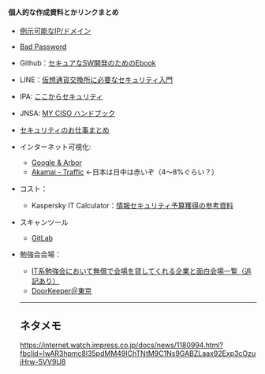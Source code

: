 #### 個人的な作成資料とかリンクまとめ

- [例示可能なIP/ドメイン](Parts/Example-IP-Domain.md)
- [Bad Password](https://github.com/danielmiessler/SecLists/tree/master/Passwords)

- Github：[セキュアなSW開発のためのEbook](https://resources.github.com/downloads/%E3%82%BB%E3%82%AD%E3%83%A5%E3%82%A2%E3%81%AASW%E9%96%8B%E7%99%BA%E3%81%AE%E3%81%9F%E3%82%81%E3%81%AEEbook.pdf)
- LINE：[仮想通貨交換所に必要なセキュリティ入門](https://engineering.linecorp.com/ja/blog/security-crypto-exchange/?utm_source=dlvr.it&utm_medium=twitter)
- IPA: [ここからセキュリティ](https://www.ipa.go.jp/security/kokokara/study/company.html)
- JNSA: [MY CISO ハンドブック](https://www.jnsa.org/result/2019/act_ciso/index.html)
- [セキュリティのお仕事まとめ](https://www.security-design.jp/entry/2019/10/01/232409?fbclid=IwAR3s-VK94AINALPr99-CHZW93L-koBqszjTVFMg2miqApibcO_7TWTzYFqM)


- インターネット可視化:
  - [Google & Arbor](http://www.digitalattackmap.com/#anim=1&color=0&country=ALL&list=0&time=17911&view=map)
  - [Akamai - Traffic](https://www.akamai.com/us/en/solutions/intelligent-platform/visualizing-akamai/real-time-web-monitor.jsp) ←日本は日中は赤いぞ（4～8%ぐらい？）
  
- コスト：
  - Kaspersky IT Calculator：[情報セキュリティ予算獲得の参考資料](https://blog.kaspersky.co.jp/calculator-financial-report/17933/)

- スキャンツール
  - [GitLab](https://docs.gitlab.com/ee/user/application_security/sast/)

- 勉強会会場：
  - [IT系勉強会において無償で会場を貸してくれる企業と面白会場一覧（追記あり）](https://hidemi.hatenablog.com/entry/2019/03/05/100357)
  - [DoorKeeper＠東京](https://www.doorkeeper.jp/%E4%BC%9A%E5%A0%B4#13)
  
  -----
  ## ネタメモ
  
  https://internet.watch.impress.co.jp/docs/news/1180994.html?fbclid=IwAR3hpmc8l35pdMM49IChTNtM9C1Ns9GABZLaax92Exp3cOzujHrw-5VV9U8
